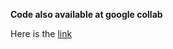 **Code also available at google collab**

Here is the [link](https://colab.research.google.com/drive/1Hgw4PIfH7CH7Ab5Vg9PxNUQtUUdx1D8K?usp=sharing)
